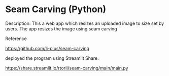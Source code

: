 # Seam Carving (Python)

Description:
This a web app which resizes an uploaded image to size set by users. The app resizes the image using seam carving

Reference

https://github.com/li-plus/seam-carving

deployed the program using Streamlit Share.

https://share.streamlit.io/rtorii/seam-carving/main/main.py
